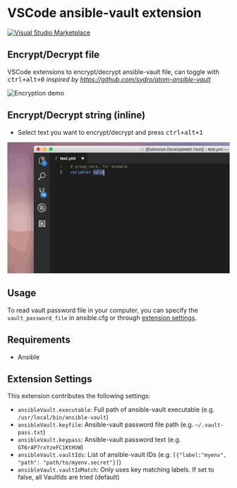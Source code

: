 # VSCode ansible-vault extension
[![Visual Studio Marketplace](https://img.shields.io/vscode-marketplace/d/dhoeric.ansible-vault.svg)](https://marketplace.visualstudio.com/items?itemName=dhoeric.ansible-vault)

## Encrypt/Decrypt file

VSCode extensions to encrypt/decrypt ansible-vault file, can toggle with <kbd>ctrl+alt+0</kbd>
_inspired by https://github.com/sydro/atom-ansible-vault_

![Encryption demo](images/demo.gif)

## Encrypt/Decrypt string (inline)

* Select text you want to encrypt/decrypt and press <kbd>ctrl+alt+1</kbd>

![Encryption demo2](images/inline_demo.gif)

## Usage
To read vault password file in your computer, you can specify the `vault_password_file` in ansible.cfg or through [extension settings](#extension-settings).


## Requirements

- Ansible


## Extension Settings

This extension contributes the following settings:

* `ansibleVault.executable`: Full path of ansible-vault executable (e.g. `/usr/local/bin/ansible-vault`)
* `ansibleVault.keyfile`: Ansible-vault password file path (e.g. `~/.vault-pass.txt`)
* `ansibleVault.keypass`: Ansible-vault password text (e.g. `GT6rAP7rxYzeFC1KtHVW`)
* `ansibleVault.vaultIds`: List of ansible-vault IDs (e.g. `[{"label:"myenv", "path": "path/to/myenv.secret"}]`)
* `ansibleVault.vaultIdMatch`: Only uses key matching labels. If set to false, all VaultIds are tried (default)